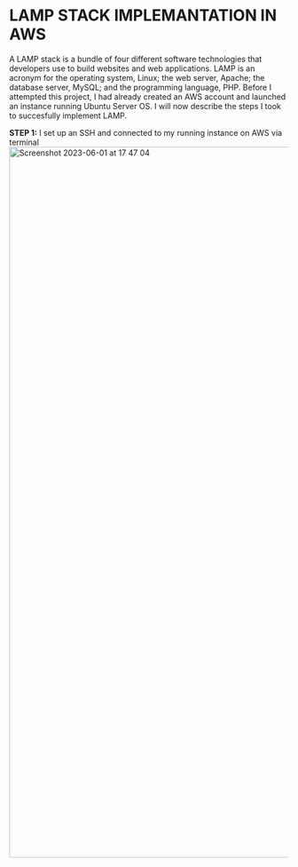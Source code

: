 # LAMP STACK IMPLEMANTATION IN AWS


A LAMP stack is a bundle of four different software technologies that developers use to build websites and web applications. LAMP is an acronym for the operating system, Linux; the web server, Apache; the database server, MySQL; and the programming language, PHP. Before I attempted this project, I had already created an AWS account and launched an instance running Ubuntu Server OS. I will now describe the steps I took to succesfully implement LAMP.

**STEP 1:** I set up an SSH and connected to my running instance on AWS via terminal
<img width="1280" alt="Screenshot 2023-06-01 at 17 47 04" src="https://github.com/ifyyegwim/Breaking-into-DevOps/assets/134213051/d6b16a0a-b019-4dbf-9519-7b68f58627ac">
